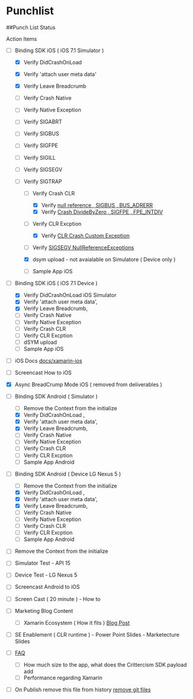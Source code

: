 Punchlist
===


##Punch List Status

Action Items



- [ ] Binding SDK iOS ( iOS 7.1 Simulator  )
	- [x] Verify DidCrashOnLoad
	- [x] Verify 'attach user meta data'
	- [x] Verify Leave Breadcrumb
	- [ ] Verify Crash Native
	- [ ] Verify Native Exception
	
  - [ ] Verify SIGABRT
  - [ ] Verify SIGBUS
  - [ ] Verify SIGFPE
  - [ ] Verify SIGILL
  - [ ] Verify SIGSEGV
  - [ ] Verify SIGTRAP
	
	- [ ] Verify Crash CLR
		- [x] Verify [ null reference , SIGBUS , BUS_ADRERR	 ](https://app.crittercism.com/developers/crash-details/dfd75b03c2fe464748c7472d897e814a6ad8b804bc9f29bfb133cc32)
		- [x] Verify [ Crash DivideByZero , SIGFPE , FPE_INTDIV ](https://app.crittercism.com/developers/crash-details/1d171bf5e14fdc7b681d4163f9fec9fc278b58bcfff1869cf1d8d609)	
	
	- [ ] Verify CLR Excption	
		- [x] Verify [ CLR Crash Custom Exception ](https://app.crittercism.com/developers/crash-details/1d171bf5e14fdc7b681d4163f9fec9fc278b58bcfff1869cf1d8d609)
	- [ ] Verify [  SIGSEGV NullReferenceExceptions  ]( )
	
	- [x] dsym upload - not avaialable on Simulatore ( Device only )
	- [ ] Sample App iOS
- [ ] Binding SDK iOS ( iOS 7.1 Device )
	- [x] Verify DidCrashOnLoad iOS Simulator 
	- [x] Verify 'attach user meta data',
	- [x] Verify Leave Breadcrumb, 
	- [ ] Verify Crash Native
	- [ ] Verify Native Exception
	- [ ] Verify Crash CLR
	- [ ] Verify CLR Excption	
	- [ ] dSYM upload
	- [ ] Sample App iOS
- [ ] iOS Docs [docs/xamarin-ios](/docs/xamarin-ios.rst)
- [ ] Screencast How to iOS
- [x] Async BreadCrump Mode iOS ( removed from deliverables )

- [ ] Binding SDK Android ( Simulator )
	- [ ] Remove the Context from the initialize
	- [x] Verify DidCrashOnLoad , 
	- [x] Verify 'attach user meta data',
	- [x] Verify Leave Breadcrumb, 
	- [ ] Verify Crash Native
	- [ ] Verify Native Exception
	- [ ] Verify Crash CLR
	- [ ] Verify CLR Excption
	- [ ] Sample App Android	
- [ ] Binding SDK Android ( Device LG Nexus 5 )
	- [ ] Remove the Context from the initialize
	- [x] Verify DidCrashOnLoad , 
	- [x] Verify 'attach user meta data',
	- [x] Verify Leave Breadcrumb, 
	- [ ] Verify Crash Native
	- [ ] Verify Native Exception
	- [ ] Verify Crash CLR
	- [ ] Verify CLR Excption
	- [ ] Sample App Android	
- [ ] Remove the Context from the initialize
- [ ] Simulator Test -  API 15
- [ ] Device Test - LG Nexus 5 
- [ ] Screencast Android to iOS

- [ ] Screen Cast ( 20 minute ) - How to 
- [ ] Marketing Blog Content
	- [ ] Xamarin Ecosystem ( How it fits ) [Blog Post](Blog.md)
- [ ] SE Enablement ( CLR runtime ) - Power Point Slides - Marketecture Slides [](http://example.com/)
- [ ] [FAQ](/FAQ.md) 
	 - [ ] How much size to the app, what does the Crittercism SDK payload add
	 - [ ] Performance regarding Xamarin

- [ ] On Publish remove this file from history [remove git files ](http://stackoverflow.com/questions/11451535/gitignore-not-working)



